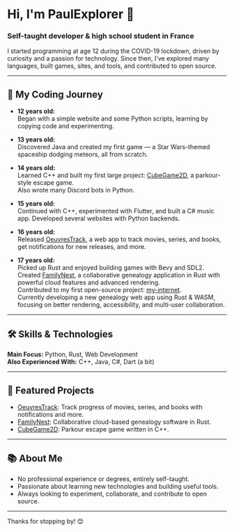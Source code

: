 # Hi, I'm PaulExplorer 👋

### Self-taught developer & high school student in France

I started programming at age 12 during the COVID-19 lockdown, driven by curiosity and a passion for technology. Since then, I've explored many languages, built games, sites, and tools, and contributed to open source.

---

## 🚀 My Coding Journey

- **12 years old:**  
  Began with a simple website and some Python scripts, learning by copying code and experimenting.

- **13 years old:**  
  Discovered Java and created my first game — a Star Wars-themed spaceship dodging meteors, all from scratch.

- **14 years old:**  
  Learned C++ and built my first large project: [CubeGame2D](https://github.com/PaulExplorer/CubeGame2D), a parkour-style escape game.  
  Also wrote many Discord bots in Python.

- **15 years old:**  
  Continued with C++, experimented with Flutter, and built a C# music app. Developed several websites with Python backends.

- **16 years old:**  
  Released [OeuvresTrack](https://github.com/PaulExplorer/OeuvresTrack), a web app to track movies, series, and books, get notifications for new releases, and more.

- **17 years old:**  
  Picked up Rust and enjoyed building games with Bevy and SDL2.  
  Created [FamilyNest](https://github.com/PaulExplorer/FamilyNest), a collaborative genealogy application in Rust with powerful cloud features and advanced rendering.  
  Contributed to my first open-source project: [my-internet](https://github.com/sameerasw/my-internet).  
  Currently developing a new genealogy web app using Rust & WASM, focusing on better rendering, accessibility, and multi-user collaboration.

---

## 🛠️ Skills & Technologies

**Main Focus:** Python, Rust, Web Development  
**Also Experienced With:** C++, Java, C#, Dart (a bit)

---

## 🌟 Featured Projects

- [OeuvresTrack](https://github.com/PaulExplorer/OeuvresTrack): Track progress of movies, series, and books with notifications and more.
- [FamilyNest](https://github.com/PaulExplorer/FamilyNest): Collaborative cloud-based genealogy software in Rust.
- [CubeGame2D](https://github.com/PaulExplorer/CubeGame2D): Parkour escape game written in C++.

---

## 📚 About Me

- No professional experience or degrees, entirely self-taught.
- Passionate about learning new technologies and building useful tools.
- Always looking to experiment, collaborate, and contribute to open source.

---

Thanks for stopping by! 😊
